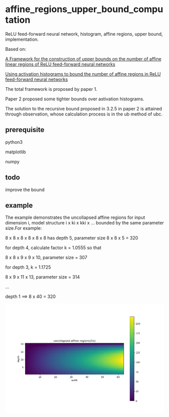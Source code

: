 # affine_regions_upper_bound_computation
ReLU feed-forward neural network, histogram, affine regions, upper bound, implementation.

Based on:

[A Framework for the construction of upper bounds on the number of affine linear regions of ReLU feed-forward neural networks](https://arxiv.org/abs/1806.01918)

[Using activation histograms to bound the number of affine regions in ReLU feed-forward neural networks](https://arxiv.org/abs/2103.17174)

The total framework is proposed by paper 1.

Paper 2 proposed some tighter bounds over astivation histograms.

The solution to the recursive bound proposed in 3.2.5 in paper 2 is attained through observation, whose calculation process is in the ub method of ubc.

## prerequisite
python3

matplotlib

numpy



## todo
improve the bound

## example

The example demonstrates the uncollapsed affine regions for input dimension i, model structure i x ki x kki x ... bounded by the same parameter size.For example:

8 x 8 x 8 x 8 x 8 x 8 has depth 5, parameter size 8 x 8 x 5 = 320

for depth 4, calculate factor k = 1.0555 so that

8 x 8 x 9 x 9 x 10, parameter size = 307

for depth 3, k = 1.1725

8 x 9 x 11 x 13, parameter size = 314

...

depth 1 ==> 8 x 40 = 320

![avatar](example.png)
